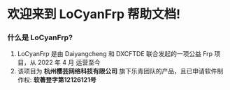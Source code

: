 # 欢迎来到 LoCyanFrp 帮助文档!

### 什么是 LoCyanFrp?
1. LoCyanFrp 是由 Daiyangcheng 和 DXCFTDE 联合发起的一项公益 Frp 项目，从 2022 年 4 月 运营至今
2. 该项目为 **杭州樱芸网络科技有限公司** 旗下乐青团队的产品，且已申请软件制作权: **软著登字第12126121号**
